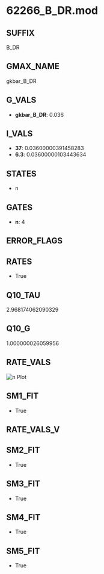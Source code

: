 # 62266_B_DR.mod

## SUFFIX

B_DR

## GMAX_NAME

gkbar_B_DR

## G_VALS

- **gkbar_B_DR**: 0.036

## I_VALS

- **37**: 0.03600000391458283
- **6.3**: 0.03600000103443634

## STATES

- n

## GATES

- **n**: 4

## ERROR_FLAGS


## RATES

- True

## Q10_TAU

2.968174062090329

## Q10_G

1.000000026059956

## RATE_VALS

![n Plot](/Users/pbozelos/Dropbox/icg-Chai-Panos/supermodels/output_markdown_files/K/62266_B_DR.mod/images/n.png)

## SM1_FIT

- True

## RATE_VALS_V

## SM2_FIT

- True

## SM3_FIT

- True

## SM4_FIT

- True

## SM5_FIT

- True

